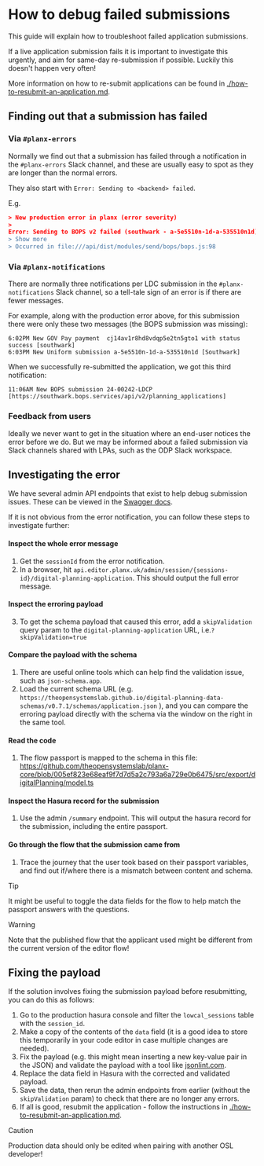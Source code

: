# How to debug failed submissions

This guide will explain how to troubleshoot failed application submissions. 

If a live application submission fails it is important to  investigate this urgently, and aim for same-day re-submission if possible. Luckily this doesn't happen very often! 

More information on how to re-submit applications can be found in [./how-to-resubmit-an-application.md](./how-to-resubmit-an-application.md).

## Finding out that a submission has failed

### Via `#planx-errors`

Normally we find out that a submission has failed through a notification in the `#planx-errors` Slack channel, and these are usually easy to spot as they are longer than the normal errors. 

They also start with `Error: Sending to <backend> failed`.

E.g.

```json
> New production error in planx (error severity)
>
Error: Sending to BOPS v2 failed (southwark - a-5e5510n-1d-a-535510n1d): Error: Invalid DigitalPlanning payload for session a-5e5510n-1d-a-535510n1d. Errors: [   {     "instancePath": "/data/applicant/ownership/owners/0",     "schemaPath": "#/required",     "keyword": "required",     "params": {       "missingProperty": "noticeGiven"     },     "message": "must have required property 'noticeGiven'"   },   {     "instancePath": "/data/applicant/ownership/owners/0",     "schemaPath": "#/required",     "keyword": "required",     "params": {       "missingProperty": "noNoticeReason"     },     "message": "must have required property 'noNoticeReason'"   },   {     "instancePath": "/data/applicant/ownership/ow… 
> Show more
> Occurred in file:///api/dist/modules/send/bops/bops.js:98

```

### Via `#planx-notifications`

There are normally three notifications per LDC submission in the `#planx-notifications` Slack channel, so a tell-tale sign of an error is if there are fewer messages. 

For example, along with the production error above, for this submission there were only these two messages (the BOPS submission was missing):

```
6:02PM New GOV Pay payment  cj14av1r8hd8vdqp5e2tn5gto1 with status success [southwark]
6:03PM New Uniform submission a-5e5510n-1d-a-535510n1d [Southwark]
```

When we successfully re-submitted the application, we got this third notification:

```
11:06AM New BOPS submission 24-00242-LDCP [https://southwark.bops.services/api/v2/planning_applications]
```

### Feedback from users

Ideally we never want to get in the situation where an end-user notices the error before we do. But we may be informed about a failed submission via Slack channels shared with LPAs, such as the ODP Slack workspace.

## Investigating the error

We have several admin API endpoints that exist to help debug submission issues. These can be viewed in the [Swagger docs](https://api.editor.planx.uk/docs/#/admin).

If it is not obvious from the error notification, you can follow these steps to investigate further:

#### Inspect the whole error message

1. Get the `sessionId` from the error notification.
2. In a browser, hit `api.editor.planx.uk/admin/session/{sessions-id}/digital-planning-application`. This should output the full error message.

#### Inspect the erroring payload
3. To get the schema payload that caused this error, add a `skipValidation` query param to the `digital-planning-application` URL, i.e.`?skipValidation=true`

#### Compare the payload with the schema
1. There are useful online tools which can help find the validation issue, such as `json-schema.app`. 
2. Load the current schema URL (e.g. `https://theopensystemslab.github.io/digital-planning-data-schemas/v0.7.1/schemas/application.json` ), and you can compare the erroring payload directly with the schema via the window on the right in the same tool. 

#### Read the code
1. The flow passport is mapped to the schema in this file: https://github.com/theopensystemslab/planx-core/blob/005ef823e68eaf9f7d7d5a2c793a6a729e0b6475/src/export/digitalPlanning/model.ts

#### Inspect the Hasura record for the submission
1. Use the admin `/summary` endpoint. This will output the hasura record for the submission, including the entire passport.

#### Go through the flow that the submission came from 
1. Trace the journey that the user took based on their passport variables, and find out if/where there is a mismatch between content and schema.

> [!TIP]
> It might be useful to toggle the data fields for the flow to help match the passport answers with the questions.

> [!WARNING]
> Note that the published flow that the applicant used might be different from the current version of the editor flow!

## Fixing the payload

If the solution involves fixing the submission payload before resubmitting, you can do this as follows: 

1. Go to the production hasura console and filter the `lowcal_sessions` table with the `session_id`. 
2. Make a copy of the contents of the `data` field (it is a good idea to store this temporarily in your code editor in case multiple changes are needed).
3. Fix the payload (e.g. this might mean inserting a new key-value pair in the JSON) and validate the payload with a tool like [jsonlint.com](jsonlint.com).
4. Replace the data field in Hasura with the corrected and validated payload.
5. Save the data, then rerun the admin endpoints from earlier (without the `skipValidation` param) to check that there are no longer any errors.
6. If all is good, resubmit the application - follow the instructions in [./how-to-resubmit-an-application.md](./how-to-resubmit-an-application.md).

> [!CAUTION]
> Production data should only be edited when pairing with another OSL developer!
